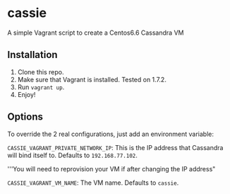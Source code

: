 # cassie
A simple Vagrant script to create a Centos6.6 Cassandra VM

## Installation

1. Clone this repo.
2. Make sure that Vagrant is installed. Tested on 1.7.2.
3. Run `vagrant up`.
4. Enjoy!

## Options
To override the 2 real configurations, just add an environment variable:

`CASSIE_VAGRANT_PRIVATE_NETWORK_IP`: This is the IP address that Cassandra will bind itself to.
Defaults to `192.168.77.102`.

'''You will need to reprovision your VM if after changing the IP address"

`CASSIE_VAGRANT_VM_NAME`: The VM name. Defaults to `cassie`.
